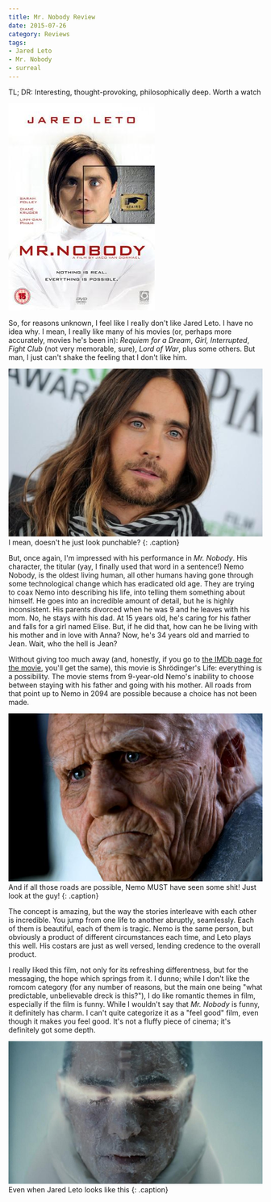 ```yaml
---
title: Mr. Nobody Review
date: 2015-07-26
category: Reviews
tags:
- Jared Leto
- Mr. Nobody
- surreal
---
```


TL; DR: Interesting, thought-provoking, philosophically deep. Worth a watch

![Mr. Nobody](/assets/img/posts/mr-nobody-review/mr_nobody_poster.jpg)
 
So, for reasons unknown, I feel like I really don't like Jared Leto. I have no idea why. I mean, I really like
many of his movies (or, perhaps more accurately, movies he's been in): _Requiem for a Dream_, _Girl, Interrupted_,
_Fight Club_ (not very memorable, sure), _Lord of War_, plus some others. But man, I just can't shake the feeling that
I don't like him.

![Jared Leto](/assets/img/posts/mr-nobody-review/mr_nobody_jared_leto.jpg)
I mean, doesn't he just look punchable?
{: .caption}

But, once again, I'm impressed with his performance in _Mr. Nobody_. His character, the titular (yay, I finally used
that word in a sentence!) Nemo Nobody, is the oldest living human, all other humans having gone through some
technological change which has eradicated old age. They are trying to coax Nemo into describing his life, into telling
them something about himself. He goes into an incredible amount of detail, but he is highly inconsistent. His parents
divorced when he was 9 and he leaves with his mom. No, he stays with his dad. At 15 years old, he's caring for his
father and falls for a girl named Elise. But, if he did that, how can he be living with his mother and in love with Anna?
Now, he's 34 years old and married to Jean. Wait, who the hell is Jean?

Without giving too much away (and, honestly, if you go to [the IMDb page for the movie](http://www.imdb.com/title/tt0485947/?ref_=nm_knf_i3), you'll get the same),
this movie is Shrödinger's Life: everything is a possibility. The movie stems from 9-year-old Nemo's inability to choose
between staying with his father and going with his mother. All roads from that point up to Nemo in 2094 are possible
because a choice has not been made.

![Old Jared Leto](/assets/img/posts/mr-nobody-review/mr_nobody_old_jared_leto.jpg)
And if all those roads are possible, Nemo MUST have seen some shit! Just look at the guy!
{: .caption}

The concept is amazing, but the way the stories interleave with each other is incredible. You jump from one life to
another abruptly, seamlessly. Each of them is beautiful, each of them is tragic. Nemo is the same person, but obviously
a product of different circumstances each time, and Leto plays this well. His costars are just as well versed, lending
credence to the overall product.

I really liked this film, not only for its refreshing differentness, but for the messaging, the hope which springs
from it. I dunno; while I don't like the romcom category (for any number of reasons, but the main one being "what
predictable, unbelievable dreck is this?"), I do like romantic themes in film, especially if the film is funny. While I
wouldn't say that _Mr. Nobody_ is funny, it definitely has charm. I can't quite categorize it as a "feel good" film,
even though it makes you feel good. It's not a fluffy piece of cinema; it's definitely got some depth.

![frozen](/assets/img/posts/mr-nobody-review/mr_nobody_frozen.jpg)
Even when Jared Leto looks like this
{: .caption}

